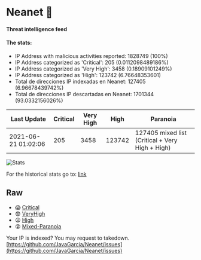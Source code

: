 # Neanet :hocho:
#### Threat intelligence feed
#### The stats:

- IP Address with malicious activities reported: 1828749 (100%)
- IP Address categorized as 'Critical':  205 (0.0112098489186%)
- IP Address categorized as 'Very High':  3458 (0.18909101249%)
- IP Address categorized as 'High':  123742 (6.76648353601)
- Total de direcciones IP indexadas en Neanet:  127405 (6.96678439742%)
- Total de direcciones IP descartadas en Neanet:  1701344 (93.0332156026%)

| Last Update | Critical | Very High | High | Paranoia |
| --- | --- | --- | --- | --- |
| 2021-06-21 01:02:06 | 205 | 3458 | 123742 | 127405 mixed list (Critical + Very High + High)|

![Stats](https://docs.google.com/spreadsheets/d/e/2PACX-1vSnaNMIXVabIpDJjufMlzH7poXnshF3mgd8Is1g9ytUEzVsP5my4Trn8f-xkoLLQ38xpL3HtmUexLo6/pubchart?oid=501124687&format=image)

For the historical stats go to: [link](/stats.csv)
## Raw
- :scream: [Critical](https://raw.githubusercontent.com/JavaGarcia/Neanet/master/blacklists/neanet_critical.txt)
- :fearful: [VeryHigh](https://raw.githubusercontent.com/JavaGarcia/Neanet/master/blacklists/neanet_veryHigh.txtt)
- :frowning: [High](https://raw.githubusercontent.com/JavaGarcia/Neanet/master/blacklists/neanet_high.txt)
- :dizzy_face: [Mixed-Paranoia](https://raw.githubusercontent.com/JavaGarcia/Neanet/master/blacklists/neanet_all.txt)


Your IP is indexed? You may request to takedown. [https://github.com/JavaGarcia/Neanet/issues](https://github.com/JavaGarcia/Neanet/issues)






















































































































































































































































































































































































































































































































































































































































































































































































































































































































































































































































































































































































































































































































































































































































































































































































































































































































































































































































































































































































































































































































































































































































































































































































































































































































































































































































































































































































































































































































































































































































































































































































































































































































































































































































































































































































































































































































































































































































































































































































































































































































































































































































































































































































































































































































































































































































































































































































































































































































































































































































































































































































































































































































































































































































































































































































































































































































































































































































































































































































































































































































































































































































































































































































































































































































































































































































































































































































































































































































































































































































































































































































































































































































